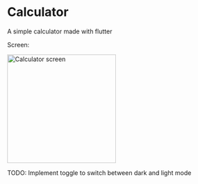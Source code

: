 # Calculator

A simple calculator made with flutter

 <p>Screen:</p>  
<img src="https://user-images.githubusercontent.com/73318684/176931130-3b1afb69-84f9-4caf-a9bb-a4306f340dd9.png" width="250" alt="Calculator screen"/>


TODO: Implement toggle to switch between dark and light mode
